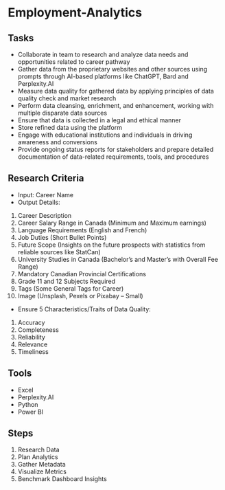 # Employment-Analytics
## Tasks
- Collaborate in team to research and analyze data needs and opportunities related to career pathway
- Gather data from the proprietary websites and other sources using  prompts through AI-based platforms like ChatGPT, Bard and Perplexity.AI
- Measure data quality for gathered data by applying principles of data quality check and market research
- Perform data cleansing, enrichment, and enhancement, working with multiple disparate data sources
- Ensure that data is collected in a legal and ethical manner
- Store refined data using the platform
- Engage with educational institutions and individuals in driving awareness and conversions
- Provide ongoing status reports for stakeholders and prepare detailed documentation of data-related requirements, tools, and procedures

## Research Criteria
- Input: Career Name
- Output Details:
1. Career Description
2. Career Salary Range in Canada (Minimum and Maximum earnings)
3. Language Requirements (English and French)
4. Job Duties (Short Bullet Points)
5. Future Scope (Insights on the future prospects with statistics from reliable sources like StatCan)
6. University Studies in Canada (Bachelor’s and Master’s with Overall Fee Range)
7. Mandatory Canadian Provincial Certifications
8. Grade 11 and 12 Subjects Required
9. Tags (Some General Tags for Career)
10. Image (Unsplash, Pexels or Pixabay – Small)
- Ensure 5 Characteristics/Traits of Data Quality:
1. Accuracy
2. Completeness
3. Reliability
4. Relevance
5. Timeliness

## Tools
- Excel
- Perplexity.AI
- Python
- Power BI

## Steps
1. Research Data
2. Plan Analytics
3. Gather Metadata
4. Visualize Metrics
5. Benchmark Dashboard Insights
